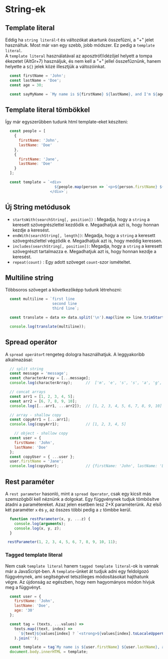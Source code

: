 
# String-ek

## Template literal
Eddig ha `string literál`-t és változókat akartunk összefűzni, a "+" jelet használtuk. Most már van egy szebb, jobb módszer. Ez pedig a `template literal`.  
A `template literal` használatával az aposztróf/idézőjel helyett a tompa ékezetet (AltGr+7) használjuk, és nem kell a "+" jellel összefűznünk, hanem helyette a `${}` jelek közé illesztjük a változóinkat.

```javascript
  const firstName = 'John';
  const lastName = 'Doe';
  const age = 30;

  const sayMyName = `My name is ${firstName} ${lastName}, and I'm ${age} years old.`;
```

## Template literal tömbökkel
Így már egyszerűbben tudunk html template-eket készíteni:

```javascript
  const people = [
    {
      firstName: 'John',
      lastName: 'Doe'
    },
    {
      firstName: 'Jane',
      lastName: 'Doe'
    }
  ];

  const template = `<div>
                      ${people.map(person => `<p>${person.firstName} ${person.lastName}</p>`).join('')}
                    </div>`;
```
## Új String metódusok
- `startsWith(searchString[, position])` : Megadja, hogy a `string` a keresett szövegrészlettel kezdődik e. Megadhatjuk azt is, hogy honnan kezdje a keresést.
- `endWith(searchString[, length])`: Megadja, hogy a `string` a keresett szövegrészlettel végződik e. Megadhatjuk azt is, hogy meddig keressen.
- `includes(searchString[, position])`: Megadja, hogy a `string` a keresett szövegrészt tartalmazza e. Megadhatjuk azt is, hogy honnan kezdje a keresést.
- `repeat(count)` : Egy adott szöveget `count`-szor ismételtet.

## Multiline string
Többsoros szöveget a következőképp tudunk létrehozni:

```javascript
  const multiline = `first line
                     second line 
                     third line`;

  const translate = data => data.split('\n').map(line => line.trimStart()).join('\n');

  console.log(translate(multiline));     
```

## Spread operátor
A `spread operátor`t rengeteg dologra használhatjuk. A leggyakoribb alkalmazásai: 

```javascript
  // split string
  const message = 'message';
  const characterArray = [...message];
  console.log(characterArray);      //  ['m', 'e', 's', 's', 'a', 'g', 'e']

  // concat arrays
  const arr1 = [1, 2, 3, 4, 5];
  const arr2 = [6, 7, 8, 9, 10];
  console.log([...arr1, ...arr2]);  // [1, 2, 3, 4, 5, 6, 7, 8, 9, 10]

  // array - shallow copy
  const copyArr1 = [...arr1];
  console.log(copyArr1);            // [1, 2, 3, 4, 5]

    // object - shallow copy
  const user = {
    firstName: 'John',
    lastName: 'Doe'
  };
  const copyUser = { ...user };
  user.firstName = 'Jane';
  console.log(copyUser);            // {firstName: 'John', lastName: 'Doe'}
```

## Rest paraméter
A `rest parameter` hasonló, mint a `spread Operator`, csak egy kicsit más szemszögből kell néznünk a dolgokat.
Egy függvénynek tudjuk tömbösítve átadni a paramétereket. Azaz jelen esetben lesz 2+X paraméterünk. Az első két paraméter `x` és `y`, az összes többi pedig a `z` tömbbe kerül.

```javascript
  function restParameter(x, y, ...z) {
    console.log(arguments);
    console.log(x, y, z);
  }

 restParameter(1, 2, 3, 4, 5, 6, 7, 8, 9, 10, 11);
```

### Tagged template literal
Nem csak `template literal` hanem `tagged template literal`-ok is vannak már a JavaScript-ben. A `template`-ünket át tudjuk adni egy feldolgozó függvénynek, ami segítségével tetszőleges módosításokat hajthatunk végre. Az újdonság az egészben, hogy nem hagyományos módon hívjuk meg a függvényt.

```javascript
  const user = {
    firstName: 'John',
    lastName: 'Doe',
    age: '30'
  };

  const tag = (texts, ...values) =>
    texts.map((text, index) =>
      `${text}${values[index] ? `<strong>${values[index].toLocaleUpperCase()}</strong>` : ''}`
    ).join('');

  const template = tag`My name is ${user.firstName} ${user.lastName}, and I'm ${user.age} years old.`;
  document.body.innerHTML = template;
```
